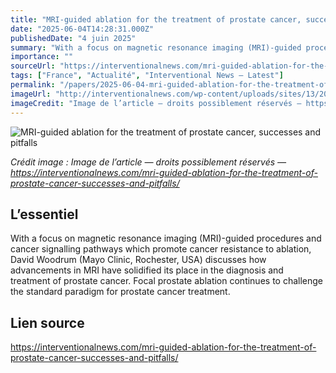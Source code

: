 ```yaml
---
title: "MRI-guided ablation for the treatment of prostate cancer, successes and pitfalls"
date: "2025-06-04T14:28:31.000Z"
publishedDate: "4 juin 2025"
summary: "With a focus on magnetic resonance imaging (MRI)-guided procedures and cancer signalling pathways which promote cancer resistance to ablation, David Woodrum (Mayo Clinic, Rochester, USA) discusses how advancements in MRI have solidified its place in the diagnosis and treatment of prostate cancer. Focal prostate ablation continues to challenge the standard paradigm for prostate cancer treatment."
importance: ""
sourceUrl: "https://interventionalnews.com/mri-guided-ablation-for-the-treatment-of-prostate-cancer-successes-and-pitfalls/"
tags: ["France", "Actualité", "Interventional News — Latest"]
permalink: "/papers/2025-06-04-mri-guided-ablation-for-the-treatment-of-prostate-cancer-successes-and-pitfalls"
imageUrl: "http://interventionalnews.com/wp-content/uploads/sites/13/2025/04/david-a-woodrum-md-a-radiologist-with-mayo-clinic-rochester-minnesota64.png"
imageCredit: "Image de l’article — droits possiblement réservés — https://interventionalnews.com/mri-guided-ablation-for-the-treatment-of-prostate-cancer-successes-and-pitfalls/"
---
```


![MRI-guided ablation for the treatment of prostate cancer, successes and pitfalls](http://interventionalnews.com/wp-content/uploads/sites/13/2025/04/david-a-woodrum-md-a-radiologist-with-mayo-clinic-rochester-minnesota64.png)

*Crédit image : Image de l’article — droits possiblement réservés — https://interventionalnews.com/mri-guided-ablation-for-the-treatment-of-prostate-cancer-successes-and-pitfalls/*

## L’essentiel

With a focus on magnetic resonance imaging (MRI)-guided procedures and cancer signalling pathways which promote cancer resistance to ablation, David Woodrum (Mayo Clinic, Rochester, USA) discusses how advancements in MRI have solidified its place in the diagnosis and treatment of prostate cancer. Focal prostate ablation continues to challenge the standard paradigm for prostate cancer treatment.

## Lien source

https://interventionalnews.com/mri-guided-ablation-for-the-treatment-of-prostate-cancer-successes-and-pitfalls/
